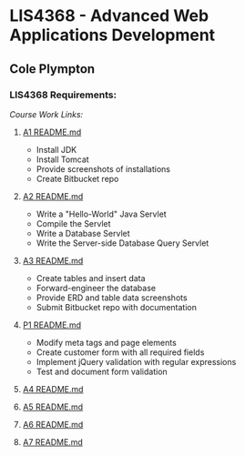 # LIS4368 - Advanced Web Applications Development

## Cole Plympton

### LIS4368 Requirements:

*Course Work Links:*

1. [A1 README.md](a1/README.md "My A1 README.md file")
    - Install JDK
    - Install Tomcat
    - Provide screenshots of installations
    - Create Bitbucket repo

2. [A2 README.md](a2/README.md "My A2 README.md file")
    - Write a "Hello-World" Java Servlet
    - Compile the Servlet
    - Write a Database Servlet 
    - Write the Server-side Database Query Servlet

3. [A3 README.md](a3/README.md "My A3 README.md file")
    - Create tables and insert data  
    - Forward-engineer the database  
    - Provide ERD and table data screenshots  
    - Submit Bitbucket repo with documentation  

4. [P1 README.md](P1/README.md "My P1 README.md file")
    - Modify meta tags and page elements
    - Create customer form with all required fields
    - Implement jQuery validation with regular expressions
    - Test and document form validation

5. [A4 README.md](a4/README.md "My A4 README.md file")

6. [A5 README.md](a5/README.md "My A5 README.md file")

7. [A6 README.md](a6/README.md "My A6 README.md file")

8. [A7 README.md](a7/README.md "My A7 README.md file")